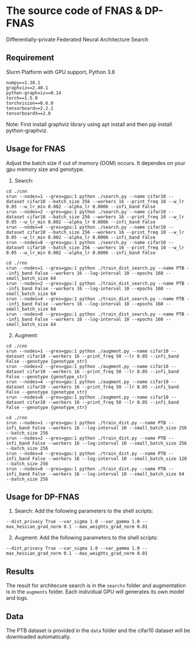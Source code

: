 # The source code of FNAS & DP-FNAS

Differentially-private Federated Neural Architecture Search

## Requirement

Slurm Platform with GPU support,
Python 3.6
```
numpy==1.18.1
graphviz==2.40.1
python-graphviz==0.14
torch==1.5.0
torchvision==0.6.0
tensorboard==2.2.1
tensorboardX==2.0
```
Note: First install graphviz library using apt install and then pip install python-graphviz.


## Usage for FNAS
Adjust the batch size if out of memory (OOM) occurs. It dependes on your gpu memory size and genotype.

1. Search:

```shell
cd ./cnn
srun --nodes=1 --gres=gpu:1 python ./search.py --name cifar10 --dataset cifar10 --batch_size 256 --workers 16 --print_freq 10 --w_lr 0.05 --w_lr_min 0.002 --alpha_lr 0.0006 --infi_band False
srun --nodes=2 --gres=gpu:1 python ./search.py --name cifar10 --dataset cifar10 --batch_size 256 --workers 16 --print_freq 10 --w_lr 0.05 --w_lr_min 0.002 --alpha_lr 0.0006 --infi_band False
srun --nodes=4 --gres=gpu:1 python ./search.py --name cifar10 --dataset cifar10 --batch_size 256 --workers 16 --print_freq 10 --w_lr 0.05 --w_lr_min 0.002 --alpha_lr 0.0006 --infi_band False
srun --nodes=8 --gres=gpu:1 python ./search.py --name cifar10 --dataset cifar10 --batch_size 256 --workers 16 --print_freq 10 --w_lr 0.05 --w_lr_min 0.002 --alpha_lr 0.0006 --infi_band False
```
```shell
cd ./rnn
srun --nodes=1 --gres=gpu:1 python ./train_dist_search.py --name PTB --infi_band False --workers 16 --log-interval 10 --epochs 160 --small_batch_size 64
srun --nodes=2 --gres=gpu:1 python ./train_dist_search.py --name PTB --infi_band False --workers 16 --log-interval 10 --epochs 160 --small_batch_size 64
srun --nodes=4 --gres=gpu:1 python ./train_dist_search.py --name PTB --infi_band False --workers 16 --log-interval 10 --epochs 160 --small_batch_size 64
srun --nodes=8 --gres=gpu:1 python ./train_dist_search.py --name PTB --infi_band False --workers 16 --log-interval 10 --epochs 160 --small_batch_size 64
```

2. Augment:

```shell
cd ./cnn
srun --nodes=1 --gres=gpu:1 python ./augment.py --name cifar10 --dataset cifar10 --workers 16 --print_freq 50 --lr 0.05 --infi_band False --genotype {genotype_str}
srun --nodes=2 --gres=gpu:1 python ./augment.py --name cifar10 --dataset cifar10 --workers 16 --print_freq 50 --lr 0.05 --infi_band False --genotype {genotype_str}
srun --nodes=4 --gres=gpu:1 python ./augment.py --name cifar10 --dataset cifar10 --workers 16 --print_freq 50 --lr 0.05 --infi_band False --genotype {genotype_str}
srun --nodes=8 --gres=gpu:1 python ./augment.py --name cifar10 --dataset cifar10 --workers 16 --print_freq 50 --lr 0.05 --infi_band False --genotype {genotype_str}
```

```shell
cd ./rnn
srun --nodes=1 --gres=gpu:1 python ./train_dist.py --name PTB --infi_band False --workers 16 --log-interval 10 --small_batch_size 256  --batch_size 256
srun --nodes=2 --gres=gpu:1 python ./train_dist.py --name PTB --infi_band False --workers 16 --log-interval 10 --small_batch_size 256  --batch_size 256
srun --nodes=4 --gres=gpu:1 python ./train_dist.py --name PTB --infi_band False --workers 16 --log-interval 10 --small_batch_size 128  --batch_size 256
srun --nodes=8 --gres=gpu:1 python ./train_dist.py --name PTB --infi_band False --workers 16 --log-interval 10 --small_batch_size 64  --batch_size 256
```

## Usage for DP-FNAS

1. Search:
Add the following parameters to the shell scripts:
```shell
--dist_privacy True --var_sigma 1.0 --var_gamma 1.0 --max_hessian_grad_norm 0.1 --max_weights_grad_norm 0.01
```

2. Augment:
Add the following parameters to the shell scripts:
```shell
--dist_privacy True --var_sigma 1.0 --var_gamma 1.0 --max_hessian_grad_norm 0.1 --max_weights_grad_norm 0.01
```

## Results

The result for architecure search is in the `searchs` folder and augmentation is in the `augments` folder. Each individual GPU will generates its own model and logs.

## Data

The PTB dataset is provided in the `data` folder and the cifar10 dataset will be downloaded automatically.
